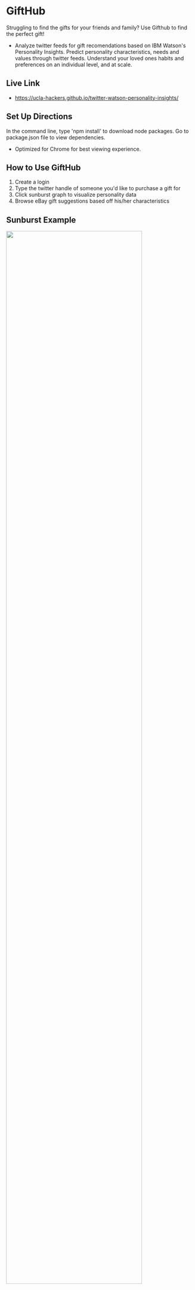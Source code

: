 # GiftHub
Struggling to find the gifts for your friends and family? Use Gifthub to find the perfect gift!
- Analyze twitter feeds for gift recomendations based on IBM Watson's Personality Insights. Predict personality characteristics, needs and values through twitter feeds. Understand your loved ones habits and preferences on an individual level, and at scale.

## Live Link
 - https://ucla-hackers.github.io/twitter-watson-personality-insights/

## Set Up Directions
In the command line, type 'npm install' to download node packages. Go to package.json file to view dependencies.
- Optimized for Chrome for best viewing experience.

## How to Use GiftHub
1. Create a login
2. Type the twitter handle of someone you'd like to purchase a gift for
3. Click sunburst graph to visualize personality data
3. Browse eBay gift suggestions based off his/her characteristics

## Sunburst Example
<img src="https://raw.githubusercontent.com/UCLA-Hackers/twitter-watson-personality-insights/master/assets/images/sunburst-example.PNG" width="85%" height="85%">

## Back-End
- Proxy API: IBM Watson's Personality Insights + Twitter
	- Repository: https://github.com/ykeanu/twitter-watson-proxy-api
- Proxy API: Twitter 
	- Repository: https://github.com/UCLA-Hackers/twitter-proxy-api

## Technologies Used
- Jquery for Dom Manipulation
- AJAX for API GET/POST requests
	- Twitter, IBM Watson Personality Insights, eBay API
- D3 for data visualization
- Node.js (npm)
- Express.js for routing
- Firebase for user authentication
- Bootstrap, Google Fonts, custom CSS for styling
- Heroku for backend Proxy APIs


## Directory structure
```none
.
├── assets			 // client-side application
│   ├── css
│   ├── fonts	
│   ├── images
│   ├── js
│   ├── json
│   ├── php
│   └── videos	                        
├── router                       // server-side applicatoin
│   └── app.js			 // express configuratoin
├── .gitignore                   
├── Procfile  
├── README.md  
├── index.html  		 // application browser
├── package-lock.json  
├── package.json       		 // dependencies            
└── profile_photo.jpg                
```

## License
  This sample code is licensed under Apache 2.0.

### Developers
- Ysrael "Izzy" Hernandez | [GitHub](https://github.com/ykeanu)
- Donovan Lowkeen | [GitHub](https://github.com/dlowkeen)
- Shinsuke "Mike" Yamato | [GitHub](https://github.com/mikeyamato)

-------------

